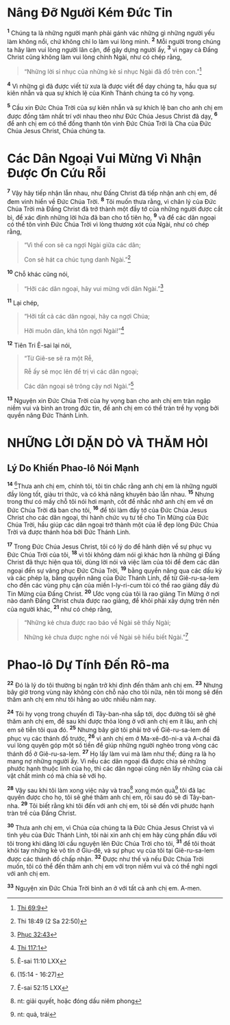 # Nâng Ðỡ Người Kém Ðức Tin
<sup><b>1</b></sup> Chúng ta là những người mạnh phải gánh vác những gì những người yếu làm không nổi, chứ không chỉ lo làm vui lòng mình. <sup><b>2</b></sup> Mỗi người trong chúng ta hãy làm vui lòng người lân cận, để gây dựng người ấy, <sup><b>3</b></sup> vì ngay cả Ðấng Christ cũng không làm vui lòng chính Ngài, như có chép rằng,


> “Những lời sỉ nhục của những kẻ sỉ nhục Ngài đã đổ trên con.”[^1*]
>

<sup><b>4</b></sup> Vì những gì đã được viết từ xưa là được viết để dạy chúng ta, hầu qua sự kiên nhẫn và qua sự khích lệ của Kinh Thánh chúng ta có hy vọng.

<sup><b>5</b></sup> Cầu xin Ðức Chúa Trời của sự kiên nhẫn và sự khích lệ ban cho anh chị em được đồng tâm nhất trí với nhau theo như Ðức Chúa Jesus Christ đã dạy, <sup><b>6</b></sup> để anh chị em có thể đồng thanh tôn vinh Ðức Chúa Trời là Cha của Ðức Chúa Jesus Christ, Chúa chúng ta.


# Các Dân Ngoại Vui Mừng Vì Nhận Ðược Ơn Cứu Rỗi
<sup><b>7</b></sup> Vậy hãy tiếp nhận lẫn nhau, như Ðấng Christ đã tiếp nhận anh chị em, để đem vinh hiển về Ðức Chúa Trời. <sup><b>8</b></sup> Tôi muốn thưa rằng, vì chân lý của Ðức Chúa Trời mà Ðấng Christ đã trở thành một đầy tớ của những người được cắt bì, để xác định những lời hứa đã ban cho tổ tiên họ, <sup><b>9</b></sup> và để các dân ngoại có thể tôn vinh Ðức Chúa Trời vì lòng thương xót của Ngài, như có chép rằng,


> “Vì thế con sẽ ca ngợi Ngài giữa các dân;
> 
> Con sẽ hát ca chúc tụng danh Ngài.”[^2*]
>

<sup><b>10</b></sup> Chỗ khác cũng nói,


> “Hỡi các dân ngoại, hãy vui mừng với dân Ngài.”[^3*]
>

<sup><b>11</b></sup> Lại chép,


> “Hỡi tất cả các dân ngoại, hãy ca ngợi Chúa;
> 
> Hỡi muôn dân, khá tôn ngợi Ngài!”[^4*]
>

<sup><b>12</b></sup> Tiên Tri Ê-sai lại nói,


> “Từ Giê-se sẽ ra một Rễ,
> 
> Rễ ấy sẽ mọc lên để trị vì các dân ngoại;
> 
> Các dân ngoại sẽ trông cậy nơi Ngài.”[^5*]
>

<sup><b>13</b></sup> Nguyện xin Ðức Chúa Trời của hy vọng ban cho anh chị em tràn ngập niềm vui và bình an trong đức tin, để anh chị em có thể tràn trề hy vọng bởi quyền năng Ðức Thánh Linh.


# NHỮNG LỜI DẶN DÒ VÀ THĂM HỎI

## Lý Do Khiến Phao-lô Nói Mạnh
<sup><b>14</b></sup> [^6*]Thưa anh chị em, chính tôi, tôi tin chắc rằng anh chị em là những người đầy lòng tốt, giàu tri thức, và có khả năng khuyên bảo lẫn nhau. <sup><b>15</b></sup> Nhưng trong thư có mấy chỗ tôi nói hơi mạnh, cốt để nhắc nhở anh chị em về ơn Ðức Chúa Trời đã ban cho tôi, <sup><b>16</b></sup> để tôi làm đầy tớ của Ðức Chúa Jesus Christ cho các dân ngoại, thi hành chức vụ tư tế cho Tin Mừng của Ðức Chúa Trời, hầu giúp các dân ngoại trở thành một của lễ đẹp lòng Ðức Chúa Trời và được thánh hóa bởi Ðức Thánh Linh.

<sup><b>17</b></sup> Trong Ðức Chúa Jesus Christ, tôi có lý do để hãnh diện về sự phục vụ Ðức Chúa Trời của tôi, <sup><b>18</b></sup> vì tôi không dám nói gì khác hơn là những gì Ðấng Christ đã thực hiện qua tôi, dùng lời nói và việc làm của tôi để đem các dân ngoại đến sự vâng phục Ðức Chúa Trời, <sup><b>19</b></sup> bằng quyền năng qua các dấu kỳ và các phép lạ, bằng quyền năng của Ðức Thánh Linh, để từ Giê-ru-sa-lem cho đến các vùng phụ cận của miền I-ly-ri-cum tôi có thể rao giảng đầy đủ Tin Mừng của Ðấng Christ. <sup><b>20</b></sup> Ước vọng của tôi là rao giảng Tin Mừng ở nơi nào danh Ðấng Christ chưa được rao giảng, để khỏi phải xây dựng trên nền của người khác, <sup><b>21</b></sup> như có chép rằng,


> “Những kẻ chưa được rao báo về Ngài sẽ thấy Ngài;
> 
> Những kẻ chưa được nghe nói về Ngài sẽ hiểu biết Ngài.”[^7*]
>


# Phao-lô Dự Tính Ðến Rô-ma
<sup><b>22</b></sup> Ðó là lý do tôi thường bị ngăn trở khi định đến thăm anh chị em. <sup><b>23</b></sup> Nhưng bây giờ trong vùng này không còn chỗ nào cho tôi nữa, nên tôi mong sẽ đến thăm anh chị em như tôi hằng ao ước nhiều năm nay.

<sup><b>24</b></sup> Tôi hy vọng trong chuyến đi Tây-ban-nha sắp tới, dọc đường tôi sẽ ghé thăm anh chị em, để sau khi được thỏa lòng ở với anh chị em ít lâu, anh chị em sẽ tiễn tôi qua đó. <sup><b>25</b></sup> Nhưng bây giờ tôi phải trở về Giê-ru-sa-lem để phục vụ các thánh đồ trước, <sup><b>26</b></sup> vì anh chị em ở Ma-xê-đô-ni-a và A-chai đã vui lòng quyên góp một số tiền để giúp những người nghèo trong vòng các thánh đồ ở Giê-ru-sa-lem. <sup><b>27</b></sup> Họ lấy làm vui mà làm như thế; đúng ra là họ mang nợ những người ấy. Vì nếu các dân ngoại đã được chia sẻ những phước hạnh thuộc linh của họ, thì các dân ngoại cũng nên lấy những của cải vật chất mình có mà chia sẻ với họ.

<sup><b>28</b></sup> Vậy sau khi tôi làm xong việc này và trao[^1] xong món quà[^2] tôi đã lạc quyên được cho họ, tôi sẽ ghé thăm anh chị em, rồi sau đó sẽ đi Tây-ban-nha. <sup><b>29</b></sup> Tôi biết rằng khi tôi đến với anh chị em, tôi sẽ đến với phước hạnh tràn trề của Ðấng Christ.

<sup><b>30</b></sup> Thưa anh chị em, vì Chúa của chúng ta là Ðức Chúa Jesus Christ và vì tình yêu của Ðức Thánh Linh, tôi nài xin anh chị em hãy cùng phấn đấu với tôi trong khi dâng lời cầu nguyện lên Ðức Chúa Trời cho tôi, <sup><b>31</b></sup> để tôi thoát khỏi tay những kẻ vô tín ở Giu-đê, và sự phục vụ của tôi tại Giê-ru-sa-lem được các thánh đồ chấp nhận. <sup><b>32</b></sup> Ðược như thế và nếu Ðức Chúa Trời muốn, tôi có thể đến thăm anh chị em với trọn niềm vui và có thể nghỉ ngơi với anh chị em.

<sup><b>33</b></sup> Nguyện xin Ðức Chúa Trời bình an ở với tất cả anh chị em. A-men.

[^1]: nt: giải quyết, hoặc đóng dấu niêm phong
[^2]: nt: quả, trái
[^1*]: [Thi 69:9](/passage/?search=Ps.69.9\&version=BD2011)
[^2*]: Thi 18:49 (2 Sa 22:50)
[^3*]: [Phục 32:43](/passage/?search=Deut.32.43\&version=BD2011)
[^4*]: [Thi 117:1](/passage/?search=Ps.117.1\&version=BD2011)
[^5*]: Ê-sai 11:10 LXX
[^6*]: (15:14 - 16:27)
[^7*]: Ê-sai 52:15 LXX